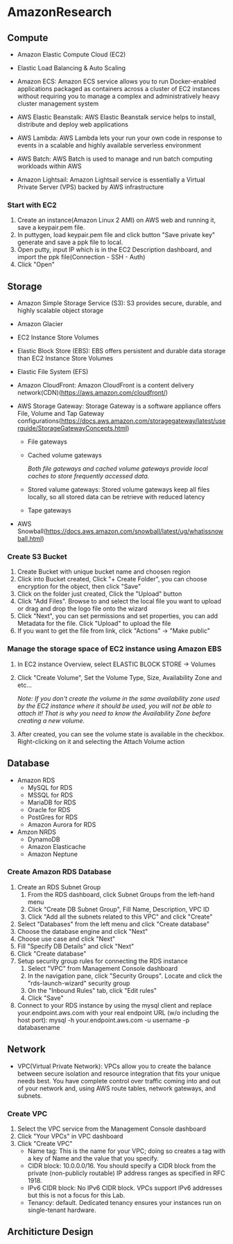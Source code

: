 # AmazonResearch

## Compute

* Amazon Elastic Compute Cloud (EC2)

* Elastic Load Balancing & Auto Scaling 

* Amazon ECS: Amazon ECS service allows you to run Docker-enabled applications packaged as containers across a cluster of EC2 instances without requiring you to manage a complex and administratively heavy cluster management system

* AWS Elastic Beanstalk: AWS Elastic Beanstalk service helps to install, distribute and deploy web applications

* AWS Lambda: AWS Lambda lets your run your own code in response to events in a scalable and highly available serverless environment

* AWS Batch: AWS Batch is used to manage and run batch computing workloads within AWS

* Amazon Lightsail: Amazon Lightsail service is essentially a Virtual Private Server (VPS) backed by AWS infrastructure

### Start with EC2

1. Create an instance(Amazon Linux 2 AMI) on AWS web and running it, save a keypair.pem file.
2. In puttygen, load keypair.pem file and click button "Save private key" generate and save a ppk file to local.
3. Open putty, input IP which is in the EC2 Description dashboard, and import the ppk file(Connection - SSH - Auth)
4. Click "Open"

## Storage

* Amazon Simple Storage Service (S3): S3 provides secure, durable, and highly scalable object storage

* Amazon Glacier

* EC2 Instance Store Volumes

* Elastic Block Store (EBS): EBS offers persistent and durable data storage than EC2 Instance Store Volumes

* Elastic File System (EFS)

* Amazon CloudFront: Amazon CloudFront is a content delivery network(CDN)(https://aws.amazon.com/cloudfront/)

* AWS Storage Gateway: Storage Gateway is a software appliance offers File, Volume and Tap Gateway configurations(https://docs.aws.amazon.com/storagegateway/latest/userguide/StorageGatewayConcepts.html)

    * File gateways
    * Cached volume gateways
    
        *Both file gateways and cached volume gateways provide local caches to store frequently accessed data.*
    
    * Stored valume gateways: Stored volume gateways keep all files locally, so all stored data can be retrieve with reduced latency
    * Tape gateways

* AWS Snowball(https://docs.aws.amazon.com/snowball/latest/ug/whatissnowball.html)

### Create S3 Bucket

1. Create Bucket with unique bucket name and choosen region
2. Click into Bucket created, Click "+ Create Folder", you can choose encryption for the object, then click "Save"
3. Click on the folder just created, Click the "Upload" button
4. Click "Add Files". Browse to and select the local file you want to upload or drag and drop the logo file onto the wizard
5. Click "Next", you can set permissions and set properties, you can add Metadata for the file. Click "Upload" to upload the file
6. If you want to get the file from link, click "Actions" -> "Make public"

### Manage the storage space of EC2 instance using Amazon EBS

1. In EC2 instance Overview, select ELASTIC BLOCK STORE -> Volumes
2. Click "Create Volume", Set the Volume Type, Size, Availability Zone and etc...

    *Note: If you don't create the volume in the same availability zone used by the EC2 instance where it should be used, you will not be   able to attach it! That is why you need to know the Availability Zone before creating a new volume.*

3. After created, you can see the volume state is available in the checkbox.  Right-clicking on it and selecting the Attach Volume action

## Database

* Amazon RDS
    * MySQL for RDS
    * MSSQL for RDS
    * MariaDB for RDS
    * Oracle for RDS
    * PostGres for RDS
    * Amazon Aurora for RDS
* Amzon NRDS
    * DynamoDB
    * Amazon Elasticache
    * Amazon Neptune
    
### Create Amazon RDS Database

1. Create an RDS Subnet Group
    1. From the RDS dashboard, click Subnet Groups from the left-hand menu
    2. Click "Create DB Subnet Group", Fill Name, Description, VPC ID
    3. Click "Add all the subnets related to this VPC" and click "Create"
2. Select "Databases" from the left menu and click "Create database"
3. Choose the database engine and click "Next"
4. Choose use case and click "Next"
5. Fill "Specify DB Details" and click "Next"
6. Click "Create database"
7. Setup security group rules for connecting the RDS instance
    1. Select "VPC" from Management Console dashboard
    2. In the navigation pane, click "Security Groups". Locate and click the "rds-launch-wizard" security group
    3. On the "Inbound Rules" tab, click "Edit rules"
    4. Click "Save"
8. Connect to your RDS instance by using the mysql client and replace your.endpoint.aws.com with your real endpoint URL (w/o including the host port): mysql -h your.endpoint.aws.com -u username -p databasename

## Network

* VPC(Virtual Private Network): VPCs allow you to create the balance between secure isolation and resource integration that fits your unique needs best. You have complete control over traffic coming into and out of your network and, using AWS route tables, network gateways, and subnets.

### Create VPC

1. Select the VPC service from the Management Console dashboard
2. Click "Your VPCs" in VPC dashboard
3. Click "Create VPC"
   * Name tag: This is the name for your VPC; doing so creates a tag with a key of Name and the value that you specify.
   * CIDR block: 10.0.0.0/16. You should specify a CIDR block from the private (non-publicly routable) IP address ranges as specified in RFC 1918.
   * IPv6 CIDR block: No IPv6 CIDR block. VPCs support IPv6 addresses but this is not a focus for this Lab.
   * Tenancy: default. Dedicated tenancy ensures your instances run on single-tenant hardware. 

## Architicture Design